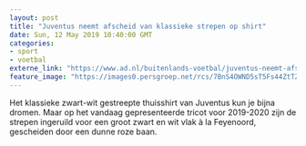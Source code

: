```yaml
---
layout: post
title: "Juventus neemt afscheid van klassieke strepen op shirt"
date: Sun, 12 May 2019 10:40:00 GMT
categories: 
- sport 
- voetbal 
externe_link: "https://www.ad.nl/buitenlands-voetbal/juventus-neemt-afscheid-van-klassieke-strepen-op-shirt~a53b16cc/"
feature_image: "https://images0.persgroep.net/rcs/7BnS4OWND5sT5Fs44ZtTZV766XU/diocontent/148082198/_fitwidth/400/?appId=21791a8992982cd8da851550a453bd7f&quality=0.7"
---
```


Het klassieke zwart-wit gestreepte thuisshirt van Juventus kun je bijna dromen. Maar op het vandaag gepresenteerde tricot voor 2019-2020 zijn de strepen ingeruild voor een groot zwart en wit vlak à la Feyenoord, gescheiden door een dunne roze baan.
